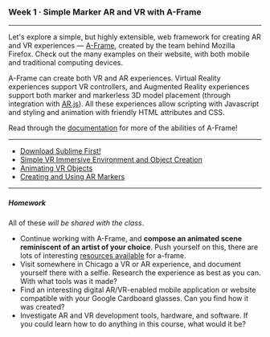 ### Week 1 · Simple Marker AR and VR with A-Frame 

-----

Let's explore a simple, but highly extensible, web framework for creating AR and VR experiences — [A-Frame](https://aframe.io), created by the team behind Mozilla Firefox. Check out the many examples on their website, with both mobile and traditional computing devices.

A-Frame can create both VR and AR experiences. Virtual Reality experiences support VR controllers, and Augmented Reality experiences support both marker and markerless 3D model placement (through integration with [AR.js](https://github.com/jeromeetienne/AR.js/blob/master/README.md)). All these experiences allow scripting with Javascript and styling and animation with friendly HTML attributes and CSS. 

Read through the [documentation](https://aframe.io/docs/0.8.0/introduction/) for more of the abilities of A-Frame!

-----

- [Download Sublime First!](https://www.sublimetext.com)
- [Simple VR Immersive Environment and Object Creation](vr.md)
- [Animating VR Objects](animate.md)
- [Creating and Using AR Markers](marker.md)

-----

##### Homework

All of these *will be shared with the class*.

- Continue working with A-Frame, and **compose an animated scene reminiscent of an artist of your choice**. Push yourself on this, there are lots of interesting [resources available](https://github.com/ngokevin/kframe/tree/master/components/randomizer/) for a-frame.
- Visit somewhere in Chicago a VR or AR experience, and document yourself there with a selfie. Research the experience as best as you can. With what tools was it made? 
- Find an interesting digital AR/VR-enabled mobile application or website compatible with your Google Cardboard glasses. Can you find how it was created?
- Investigate AR and VR development tools, hardware, and software. If you could learn how to do anything in this course, what would it be?



